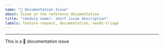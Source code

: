 ```yaml
---
name: "📕 Documentation Issue"
about: Issue in the reference documentation
title: "(module name): short issue description"
labels: feature-request, documentation, needs-triage
---
```


<!--
- want to help? submit a pull request! docs can be found here: https://github.com/aws/aws-step-functions-data-science-sdk-python/tree/main/doc
-->

<!--
link to reference doc page:
-->



<!--
describe your issue:
-->





---

This is a 📕 documentation issue
